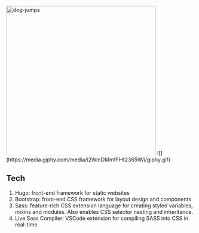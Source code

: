 <br/>
<img src="https://media.giphy.com/media/i2WmDMmfFHt2365lWi/giphy.gif" alt='dog-jumps' style="height: 400px"/>
![](https://media.giphy.com/media/i2WmDMmfFHt2365lWi/giphy.gif)

## Tech

1. Hugo: front-end framework for static websites
1. Bootstrap: front-end CSS framework for layout design and components
1. Sass: feature-rich CSS extension language for creating styled variables, mixins and modules. Also enables CSS selector nesting and inheritance.
1. Live Sass Compiler: VSCode extension for compiling SASS into CSS in real-time 
